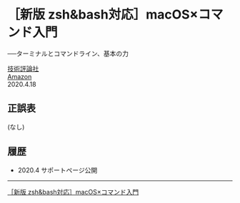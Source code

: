 # ［新版 zsh&bash対応］macOS×コマンド入門
──ターミナルとコマンドライン、基本の力

[技術評論社](https://gihyo.jp/book/2020/978-4-297-11225-7/)<br/>
[Amazon](https://www.amazon.co.jp/exec/obidos/ASIN/4297112256/?ie=UTF8&linkCode=shr&tag=utopia33-22)  
2020.4.18

## 正誤表

(なし)

## 履歴

- 2020.4 サポートページ公開

----
[［新版 zsh&bash対応］macOS×コマンド入門 ](https://nisim-m.github.io/macoscmdbook2/)
